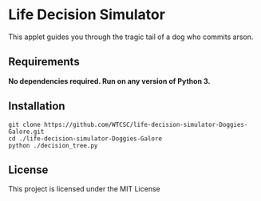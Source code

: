# Life Decision Simulator

This applet guides you through the tragic tail of a dog who commits arson. 

## Requirements
**No dependencies required. Run on any version of Python 3.**

## Installation

```
git clone https://github.com/WTCSC/life-decision-simulator-Doggies-Galore.git
cd ./life-decision-simulator-Doggies-Galore
python ./decision_tree.py
```

## License

This project is licensed under the MIT License

